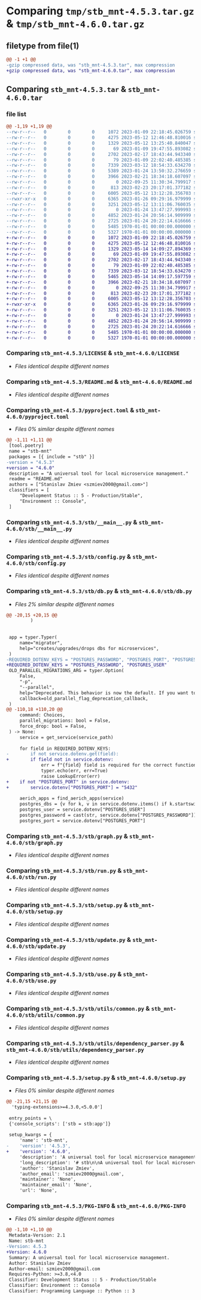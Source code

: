 # Comparing `tmp/stb_mnt-4.5.3.tar.gz` & `tmp/stb_mnt-4.6.0.tar.gz`

## filetype from file(1)

```diff
@@ -1 +1 @@
-gzip compressed data, was "stb_mnt-4.5.3.tar", max compression
+gzip compressed data, was "stb_mnt-4.6.0.tar", max compression
```

## Comparing `stb_mnt-4.5.3.tar` & `stb_mnt-4.6.0.tar`

### file list

```diff
@@ -1,19 +1,19 @@
--rw-r--r--   0        0        0     1072 2023-01-09 22:18:45.026759 stb_mnt-4.5.3/LICENSE
--rw-r--r--   0        0        0     4275 2023-05-12 12:46:48.810016 stb_mnt-4.5.3/README.md
--rw-r--r--   0        0        0     1329 2023-05-12 13:25:40.840047 stb_mnt-4.5.3/pyproject.toml
--rw-r--r--   0        0        0       69 2023-01-09 19:47:55.893082 stb_mnt-4.5.3/stb/__init__.py
--rw-r--r--   0        0        0     2702 2023-02-17 18:43:44.943340 stb_mnt-4.5.3/stb/__main__.py
--rw-r--r--   0        0        0       79 2023-01-09 22:02:40.485385 stb_mnt-4.5.3/stb/__version__.py
--rw-r--r--   0        0        0     7339 2023-03-12 18:54:33.634270 stb_mnt-4.5.3/stb/config.py
--rw-r--r--   0        0        0     5389 2023-01-24 13:50:32.276659 stb_mnt-4.5.3/stb/db.py
--rw-r--r--   0        0        0     3966 2023-02-21 18:34:18.607097 stb_mnt-4.5.3/stb/graph.py
--rw-r--r--   0        0        0        0 2022-09-25 11:30:34.799917 stb_mnt-4.5.3/stb/py.typed
--rw-r--r--   0        0        0      813 2023-02-23 20:17:01.377182 stb_mnt-4.5.3/stb/run.py
--rw-r--r--   0        0        0     6005 2023-05-12 13:12:28.356703 stb_mnt-4.5.3/stb/setup.py
--rwxr-xr-x   0        0        0     6365 2023-01-26 09:29:16.979999 stb_mnt-4.5.3/stb/update.py
--rw-r--r--   0        0        0     3251 2023-05-12 13:11:06.760035 stb_mnt-4.5.3/stb/use.py
--rw-r--r--   0        0        0        0 2023-01-24 13:47:27.999993 stb_mnt-4.5.3/stb/utils/__init__.py
--rw-r--r--   0        0        0     4852 2023-01-24 20:56:14.909999 stb_mnt-4.5.3/stb/utils/common.py
--rw-r--r--   0        0        0     2725 2023-01-24 20:22:14.616666 stb_mnt-4.5.3/stb/utils/dependency_parser.py
--rw-r--r--   0        0        0     5485 1970-01-01 00:00:00.000000 stb_mnt-4.5.3/setup.py
--rw-r--r--   0        0        0     5327 1970-01-01 00:00:00.000000 stb_mnt-4.5.3/PKG-INFO
+-rw-r--r--   0        0        0     1072 2023-01-09 22:18:45.026759 stb_mnt-4.6.0/LICENSE
+-rw-r--r--   0        0        0     4275 2023-05-12 12:46:48.810016 stb_mnt-4.6.0/README.md
+-rw-r--r--   0        0        0     1329 2023-05-14 14:09:27.894369 stb_mnt-4.6.0/pyproject.toml
+-rw-r--r--   0        0        0       69 2023-01-09 19:47:55.893082 stb_mnt-4.6.0/stb/__init__.py
+-rw-r--r--   0        0        0     2702 2023-02-17 18:43:44.943340 stb_mnt-4.6.0/stb/__main__.py
+-rw-r--r--   0        0        0       79 2023-01-09 22:02:40.485385 stb_mnt-4.6.0/stb/__version__.py
+-rw-r--r--   0        0        0     7339 2023-03-12 18:54:33.634270 stb_mnt-4.6.0/stb/config.py
+-rw-r--r--   0        0        0     5465 2023-05-14 14:09:17.597759 stb_mnt-4.6.0/stb/db.py
+-rw-r--r--   0        0        0     3966 2023-02-21 18:34:18.607097 stb_mnt-4.6.0/stb/graph.py
+-rw-r--r--   0        0        0        0 2022-09-25 11:30:34.799917 stb_mnt-4.6.0/stb/py.typed
+-rw-r--r--   0        0        0      813 2023-02-23 20:17:01.377182 stb_mnt-4.6.0/stb/run.py
+-rw-r--r--   0        0        0     6005 2023-05-12 13:12:28.356703 stb_mnt-4.6.0/stb/setup.py
+-rwxr-xr-x   0        0        0     6365 2023-01-26 09:29:16.979999 stb_mnt-4.6.0/stb/update.py
+-rw-r--r--   0        0        0     3251 2023-05-12 13:11:06.760035 stb_mnt-4.6.0/stb/use.py
+-rw-r--r--   0        0        0        0 2023-01-24 13:47:27.999993 stb_mnt-4.6.0/stb/utils/__init__.py
+-rw-r--r--   0        0        0     4852 2023-01-24 20:56:14.909999 stb_mnt-4.6.0/stb/utils/common.py
+-rw-r--r--   0        0        0     2725 2023-01-24 20:22:14.616666 stb_mnt-4.6.0/stb/utils/dependency_parser.py
+-rw-r--r--   0        0        0     5485 1970-01-01 00:00:00.000000 stb_mnt-4.6.0/setup.py
+-rw-r--r--   0        0        0     5327 1970-01-01 00:00:00.000000 stb_mnt-4.6.0/PKG-INFO
```

### Comparing `stb_mnt-4.5.3/LICENSE` & `stb_mnt-4.6.0/LICENSE`

 * *Files identical despite different names*

### Comparing `stb_mnt-4.5.3/README.md` & `stb_mnt-4.6.0/README.md`

 * *Files identical despite different names*

### Comparing `stb_mnt-4.5.3/pyproject.toml` & `stb_mnt-4.6.0/pyproject.toml`

 * *Files 0% similar despite different names*

```diff
@@ -1,11 +1,11 @@
 [tool.poetry]
 name = "stb-mnt"
 packages = [{ include = "stb" }]
-version = "4.5.3"
+version = "4.6.0"
 description = "A universal tool for local microservice management."
 readme = "README.md"
 authors = ["Stanislav Zmiev <szmiev2000@gmail.com>"]
 classifiers = [
     "Development Status :: 5 - Production/Stable",
     "Environment :: Console",
 ]
```

### Comparing `stb_mnt-4.5.3/stb/__main__.py` & `stb_mnt-4.6.0/stb/__main__.py`

 * *Files identical despite different names*

### Comparing `stb_mnt-4.5.3/stb/config.py` & `stb_mnt-4.6.0/stb/config.py`

 * *Files identical despite different names*

### Comparing `stb_mnt-4.5.3/stb/db.py` & `stb_mnt-4.6.0/stb/db.py`

 * *Files 2% similar despite different names*

```diff
@@ -20,15 +20,15 @@
         )
 
 
 app = typer.Typer(
     name="migrator",
     help="creates/upgrades/drops dbs for microservices",
 )
-REQUIRED_DOTENV_KEYS = "POSTGRES_PASSWORD", "POSTGRES_PORT", "POSTGRES_USER"
+REQUIRED_DOTENV_KEYS = "POSTGRES_PASSWORD", "POSTGRES_USER"
 OLD_PARALLEL_MIGRATIONS_ARG = typer.Option(
     False,
     "-p",
     "--parallel",
     help="Deprecated. This behavior is now the default. If you want to disable it, use --no-parallel.",
     callback=old_parallel_flag_deprecation_callback,
 )
@@ -110,18 +110,20 @@
     command: Choices,
     parallel_migrations: bool = False,
     force_drop: bool = False,
 ) -> None:
     service = get_service(service_path)
 
     for field in REQUIRED_DOTENV_KEYS:
-        if not service.dotenv.get(field):
+        if field not in service.dotenv:
             err = f"{field} field is required for the correct functioning of stb db but it was not filled out in {service.dotenv_path}"
             typer.echo(err, err=True)
             raise LookupError(err)
+    if not "POSTGRES_PORT" in service.dotenv:
+        service.dotenv["POSTGRES_PORT"] = "5432"
 
     aerich_apps = find_aerich_apps(service)
     postgres_dbs = {v for k, v in service.dotenv.items() if k.startswith("POSTGRES_DB")}
     postgres_user = service.dotenv["POSTGRES_USER"]
     postgres_password = cast(str, service.dotenv["POSTGRES_PASSWORD"])
     postgres_port = service.dotenv["POSTGRES_PORT"]
```

### Comparing `stb_mnt-4.5.3/stb/graph.py` & `stb_mnt-4.6.0/stb/graph.py`

 * *Files identical despite different names*

### Comparing `stb_mnt-4.5.3/stb/run.py` & `stb_mnt-4.6.0/stb/run.py`

 * *Files identical despite different names*

### Comparing `stb_mnt-4.5.3/stb/setup.py` & `stb_mnt-4.6.0/stb/setup.py`

 * *Files identical despite different names*

### Comparing `stb_mnt-4.5.3/stb/update.py` & `stb_mnt-4.6.0/stb/update.py`

 * *Files identical despite different names*

### Comparing `stb_mnt-4.5.3/stb/use.py` & `stb_mnt-4.6.0/stb/use.py`

 * *Files identical despite different names*

### Comparing `stb_mnt-4.5.3/stb/utils/common.py` & `stb_mnt-4.6.0/stb/utils/common.py`

 * *Files identical despite different names*

### Comparing `stb_mnt-4.5.3/stb/utils/dependency_parser.py` & `stb_mnt-4.6.0/stb/utils/dependency_parser.py`

 * *Files identical despite different names*

### Comparing `stb_mnt-4.5.3/setup.py` & `stb_mnt-4.6.0/setup.py`

 * *Files 0% similar despite different names*

```diff
@@ -21,15 +21,15 @@
  'typing-extensions>=4.3.0,<5.0.0']
 
 entry_points = \
 {'console_scripts': ['stb = stb:app']}
 
 setup_kwargs = {
     'name': 'stb-mnt',
-    'version': '4.5.3',
+    'version': '4.6.0',
     'description': 'A universal tool for local microservice management.',
     'long_description': '# stb\n\nA universal tool for local microservice management\n\n## Requirements\n\n* [Poetry](https://python-poetry.org/) - Required for setup functionality \n* [Pyenv](https://github.com/pyenv/pyenv) - Optional\n\n## Installation\n\n```bash\npipx install stb-mnt\n```\n\n## Usage\n\n### Setup\n\n* To download and setup my_company/backend/service1 microservice as a subdirectory to the current working directory, use:\n\n```bash\nstb setup my_company/backend/service1\n```\n\n* To download and setup my_company/backend/service1 and my_company/backend/service2 as subdirectories to current working directory, use:\n\n```bash\nstb setup my_company/backend/service1 my_company/backend/service2\n```\n\n* To setup all backend services, use:\n\n```bash\nstb setup my_company/backend\n```\n\nNote that if you want to clone repositories, you must first set a `git_url` using `stb config set git_url` command\n\n### Update\n\n* To update .env file in accordance with .env.example in a microservice:\n\n```bash\nstb update env\n```\n\n* To synchronize service ports between all installed microservices (you can specify which ones will run locally with the `--local` option):\n\n```bash\nstb update ports\n```\n\n* To update poetry.lock file, install dependencies, stash current changes, checkout to master, pull from remote, and recreate databases:\n\n```bash\nstb update package -piucd\n```\n\nor  \n\n```bash\nstb update package --pull --update --checkout --reset-databases\n```\n\n### DB\n\n* To upgrade migrations in a microservice:\n\n```bash\nstb db upgrade\n```\n\n* To create databases and upgrade its migrations in a microservice:\n\n```bash\nstb db create\n```\n\n* To drop databases in a microservice:\n\n```bash\nstb db drop\n```\n\n* To drop and recreate databases, and upgrade migrations in a microservice:\n\n```bash\nstb db reset\n```\n\n* To upgrade migrations in parallel for faster upgrades (useful for large monoliths with multiple databases), you can use the -p (--parallel) option:\n\n```bash\nstb db create -p\n```\n  \n```bash\nstb db reset -p\n```\n  \n* To force dropping of databases in case another program is using them at the same time, you can use the -f (--force) option:\n\n```bash\nstb db drop -f\n```\n  \n```bash\nstb db reset -f\n```\n  \n### Use\n\n`stb use` allows you to take a company private package and install either a cloud version or a local version of it. STB will preserve all extras, automatically set package source, and will gracefully handle any issues that might happen while updating.\n\n* To install a local version of `my_package` that is located at `../my_package`:\n\n```bash\nstb use ../my_package\n```\n\n* To install a local version of `my_package` that is located at `../my_package` in editable mode:\n\n```bash\nstb use ../my_package --editable\n```\n\n* To install a cloud version of `my_package` with tag `8.3.1`:\n\n```bash\nstb use "my_package==8.3.1"\n```\n\n* To install a cloud version of my_package with tag `8.3.1`, my_other_package with any tag higher than `1.2.3`, and my_third_package with any tag more than or equal to `4.5.6` and less than `5.0.0`:\n\n```bash\nstb use "my_package==8.3.1" "my_other_package>1.2.3" "my_third_package^4.5.6"\n```\n\n### Run\n\n* To update and run the select services concurrently:\n\n```bash\nstb run service1 service2\n```\n\n### Config\n\n* To set a git url for cloning:\n\n```bash\nstb config set git_url git@gitlab.my_company.com\n```\n\n### Graph\n\n* To get a dependency graph of your microservices:\n\n```bash\nstb graph json my_company/backend/ my_company/infrastructure/\n```\n\n* To get a dependency graph of your microservices as an svg image (requires graphviz):\n\n```bash\nstb graph graphviz my_company/backend/ my_company/infrastructure/\n```\n\n### How directories are selected for update/db\n\nFor every update, you can specify:\n\n1) A microservice directory, which will cause stb to update only that microservice\n2) Several microservice directories, which will cause stb to update these microservices and integrate them together (for example, `update ports` assigns ports to local microservices and updates their links in other microservices to match the assigned ports)\n3) A directory with multiple microservice subdirectories inside it, which is equivalent to (2) with the list of subdirectories as arguments\n4) Nothing, which will choose the current working directory as the first argument and will be equivalent to (1) or (3)\n',
     'author': 'Stanislav Zmiev',
     'author_email': 'szmiev2000@gmail.com',
     'maintainer': 'None',
     'maintainer_email': 'None',
     'url': 'None',
```

### Comparing `stb_mnt-4.5.3/PKG-INFO` & `stb_mnt-4.6.0/PKG-INFO`

 * *Files 0% similar despite different names*

```diff
@@ -1,10 +1,10 @@
 Metadata-Version: 2.1
 Name: stb-mnt
-Version: 4.5.3
+Version: 4.6.0
 Summary: A universal tool for local microservice management.
 Author: Stanislav Zmiev
 Author-email: szmiev2000@gmail.com
 Requires-Python: >=3.8,<4.0
 Classifier: Development Status :: 5 - Production/Stable
 Classifier: Environment :: Console
 Classifier: Programming Language :: Python :: 3
```

